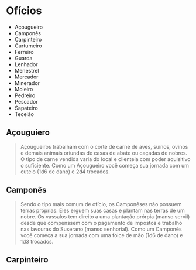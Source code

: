 # Ofícios

- Açougueiro
- Camponês
- Carpinteiro
- Curtumeiro
- Ferreiro
- Guarda
- Lenhador
- Menestrel
- Mercador
- Minerador
- Moleiro
- Pedreiro
- Pescador
- Sapateiro
- Tecelão

## Açouguiero

> Açougueiros trabalham com o corte de carne de aves, suínos, ovinos e demais animais oriundas de casas de abate ou caçadas de nobres. O tipo de carne vendida varia do local e clientela com poder aquisitivo o suficiente.
> Como um Açougueiro você começa sua jornada com um cutelo (1d6 de dano) e 2d4 trocados.

## Camponês

> Sendo o tipo mais comum de ofício, os Camponêses não possuem terras próprias. Eles erguem suas casas e plantam nas terras de um nobre. Os vassalos tem direito a uma plantação prórpia (manso servil) desde que compenssem com o pagamento de impostos e trabalho nas lavouras do Suserano (manso senhorial).
> Como um Camponês você começa a sua jornada com uma foice de mão (1d6 de dano) e 1d3 trocados.

## Carpinteiro

>
